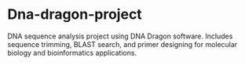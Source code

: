 # Dna-dragon-project
DNA sequence analysis project using DNA Dragon software. Includes sequence trimming, BLAST search, and primer designing for molecular biology and bioinformatics applications.
